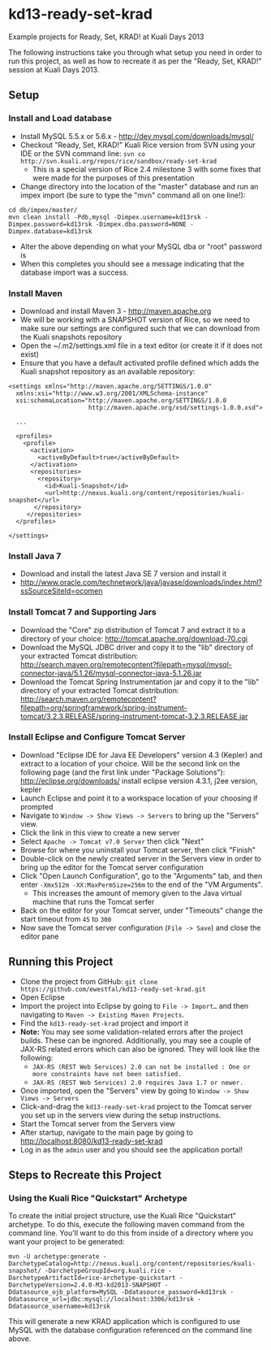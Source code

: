 kd13-ready-set-krad
===================

Example projects for Ready, Set, KRAD! at Kuali Days 2013

The following instructions take you through what setup you need in order to run this project, as well as how to recreate it as per the "Ready, Set, KRAD!" session at Kuali Days 2013.

## Setup

### Install and Load database

* Install MySQL 5.5.x or 5.6.x - <http://dev.mysql.com/downloads/mysql/>
* Checkout "Ready, Set, KRAD!" Kuali Rice version from SVN using your IDE or the SVN command line: `svn co http://svn.kuali.org/repos/rice/sandbox/ready-set-krad`
	* This is a special version of Rice 2.4 milestone 3 with some fixes that were made for the purposes of this presentation
* Change directory into the location of the "master" database and run an impex import (be sure to type the "mvn" command all on one line!):

```
cd db/impex/master/
mvn clean install -Pdb,mysql -Dimpex.username=kd13rsk -Dimpex.password=kd13rsk -Dimpex.dba.password=NONE -Dimpex.database=kd13rsk
```
* Alter the above depending on what your MySQL dba or "root" password is
* When this completes you should see a message indicating that the database import was a success.

### Install Maven

* Download and install Maven 3 - <http://maven.apache.org>
* We will be working with a SNAPSHOT version of Rice, so we need to make sure our settings are configured such that we can download from the Kuali snapshots repository
* Open the ~/.m2/settings.xml file in a text editor (or create it if it does not exist)
* Ensure that you have a default activated profile defined which adds the Kuali snapshot repository as an available repository:

```
<settings xmlns="http://maven.apache.org/SETTINGS/1.0.0"
  xmlns:xsi="http://www.w3.org/2001/XMLSchema-instance"
  xsi:schemaLocation="http://maven.apache.org/SETTINGS/1.0.0
                      http://maven.apache.org/xsd/settings-1.0.0.xsd">
                      
  ...
  
  <profiles>
    <profile>
      <activation>
        <activeByDefault>true</activeByDefault>
      </activation>
      <repositories>
        <repository>
          <id>Kuali-Snapshot</id>
          <url>http://nexus.kuali.org/content/repositories/kuali-snapshot</url>
       </repository>
     </repositories>
  </profiles>
  
</settings>
```

### Install Java 7

* Download and install the latest Java SE 7 version and install it
* <http://www.oracle.com/technetwork/java/javase/downloads/index.html?ssSourceSiteId=ocomen>

### Install Tomcat 7 and Supporting Jars

* Download the "Core" zip distribution of Tomcat 7 and extract it to a directory of your choice: <http://tomcat.apache.org/download-70.cgi>
* Download the MySQL JDBC driver and copy it to the "lib" directory of your extracted Tomcat distribution: <http://search.maven.org/remotecontent?filepath=mysql/mysql-connector-java/5.1.26/mysql-connector-java-5.1.26.jar>
* Download the Tomcat Spring Instrumentation jar and copy it to the "lib" directory of your extracted Tomcat distribution: <http://search.maven.org/remotecontent?filepath=org/springframework/spring-instrument-tomcat/3.2.3.RELEASE/spring-instrument-tomcat-3.2.3.RELEASE.jar>

### Install Eclipse and Configure Tomcat Server

* Download "Eclipse IDE for Java EE Developers" version 4.3 (Kepler) and extract to a location of your choice. Will be the second link on the following page (and the first link under "Package Solutions"): <http://eclipse.org/downloads/> install eclipse version 4.3.1, j2ee version, kepler
* Launch Eclipse and point it to a workspace location of your choosing if prompted
* Navigate to `Window -> Show Views -> Servers` to bring up the "Servers" view.
* Click the link in this view to create a new server
* Select `Apache -> Tomcat v7.0 Server` then click "Next"
* Browse for where you uninstall your Tomcat server, then click "Finish"
* Double-click on the newly created server in the Servers view in order to bring up the editor for the Tomcat server configuration
* Click "Open Launch Configuration", go to the "Arguments" tab, and then enter `-Xmx512m -XX:MaxPermSize=256m` to the end of the "VM Arguments".
	* This increases the amount of memory given to the Java virtual machine that runs the Tomcat serfer
* Back on the editor for your Tomcat server, under "Timeouts" change the start timeout from `45` to `300`
* Now save the Tomcat server configuration (`File -> Save`) and close the editor pane



## Running this Project

* Clone the project from GitHub: `git clone https://github.com/ewestfal/kd13-ready-set-krad.git`
* Open Eclipse
* Import the project into Eclipse by going to `File -> Import…` and then navigating to `Maven -> Existing Maven Projects`.
* Find the `kd13-ready-set-krad` project and import it
* **Note:** You may see some validation-related errors after the project builds. These can be ingnored. Additionally, you may see a couple of JAX-RS related errors which can also be ignored. They will look like the following:
	* `JAX-RS (REST Web Services) 2.0 can not be installed : One or more constraints have not been satisfied.`
	* `JAX-RS (REST Web Services) 2.0 requires Java 1.7 or newer.`
* Once imported, open the "Servers" view by going to `Window -> Show Views -> Servers`
* Click-and-drag the `kd13-ready-set-krad` project to the Tomcat server you set up in the servers view during the setup instructions.
* Start the Tomcat server from the Servers view
* After startup, navigate to the main page by going to <http://localhost:8080/kd13-ready-set-krad>
* Log in as the `admin` user and you should see the application portal!

## Steps to Recreate this Project

### Using the Kuali Rice "Quickstart" Archetype

To create the initial project structure, use the Kuali Rice "Quickstart" archetype. To do this, execute the following maven command from the command line. You'll want to do this from inside of a directory where you want your project to be generated:

```
mvn -U archetype:generate -DarchetypeCatalog=http://nexus.kuali.org/content/repositories/kuali-snapshot/ -DarchetypeGroupId=org.kuali.rice -DarchetypeArtifactId=rice-archetype-quickstart -DarchetypeVersion=2.4.0-M3-kd2013-SNAPSHOT -Ddatasource_ojb_platform=MySQL -Ddatasource_password=kd13rsk -Ddatasource_url=jdbc:mysql://localhost:3306/kd13rsk -Ddatasource_username=kd13rsk
```

This will generate a new KRAD application which is configured to use MySQL with the database configuration referenced on the command line above.


